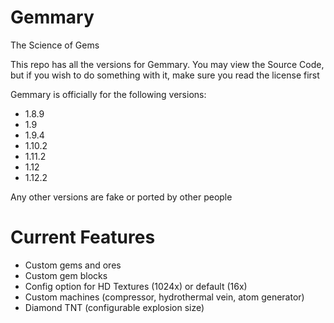# Gemmary
The Science of Gems

This repo has all the versions for Gemmary. You may view the Source Code, but if you wish to do something with it, make sure you read the license first

Gemmary is officially for the following versions:
- 1.8.9
- 1.9
- 1.9.4 
- 1.10.2
- 1.11.2
- 1.12
- 1.12.2

Any other versions are fake or ported by other people

# Current Features
- Custom gems and ores
- Custom gem blocks
- Config option for HD Textures (1024x) or default (16x)
- Custom machines (compressor, hydrothermal vein, atom generator)
- Diamond TNT (configurable explosion size)
